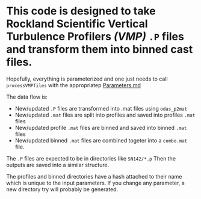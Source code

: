 # This code is designed to take Rockland Scientific Vertical Turbulence Profilers *(VMP)* `.P` files and transform them into binned cast files.

Hopefully, everything is parameterized and one just needs to call `processVMPfiles` with the appropriatep [Parameters.md](parameters.)

The data flow is:
- New/updated `.P` files are transformed into .mat files using `odas_p2mat`
- New/updated `.mat` files are split into profiles and saved into profiles `.mat` files
- New/updated profile `.mat` files are binned and saved into binned `.mat` files
- New/updated binned `.mat` files are combined togeter into a `combo.mat` file.

The `.P` files are expected to be in directories like `SN142/*.p` Then the outputs are saved into a similar structure.

The profiles and binned directories have a hash attached to their name which is unique to the input parameters. If you change any parameter, a new directory try will probably be generated.
